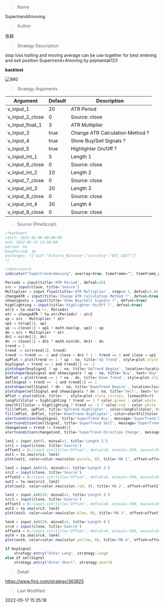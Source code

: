 
> Name

Supertrend4moving

> Author

张超

> Strategy Description

stop loss trailing and moving average can be use together for best entering and exit position
Supertrend+4moving by pejmantak123

**backtest**

 ![IMG](https://www.fmz.com/upload/asset/14ee26429757153c544.png) 

> Strategy Arguments



|Argument|Default|Description|
|----|----|----|
|v_input_1|20|ATR Period|
|v_input_2_close|0|Source: close|high|low|open|hl2|hlc3|hlcc4|ohlc4|
|v_input_float_1|3|ATR Multiplier|
|v_input_3|true|Change ATR Calculation Method ?|
|v_input_4|true|Show Buy/Sell Signals ?|
|v_input_5|true|Highlighter On/Off ?|
|v_input_int_1|5|Length 1|
|v_input_6_close|0|Source: close|high|low|open|hl2|hlc3|hlcc4|ohlc4|
|v_input_int_2|10|Length 2|
|v_input_7_close|0|Source: close|high|low|open|hl2|hlc3|hlcc4|ohlc4|
|v_input_int_3|20|Length 3|
|v_input_8_close|0|Source: close|high|low|open|hl2|hlc3|hlcc4|ohlc4|
|v_input_int_4|30|Length 4|
|v_input_9_close|0|Source: close|high|low|open|hl2|hlc3|hlcc4|ohlc4|


> Source (PineScript)

``` javascript
/*backtest
start: 2022-05-09 00:00:00
end: 2022-05-15 23:59:00
period: 1m
basePeriod: 1m
exchanges: [{"eid":"Futures_Binance","currency":"BTC_USDT"}]
*/

//@version=5
indicator("Supertrend+4moving", overlay=true, timeframe="", timeframe_gaps=true)

Periods = input(title='ATR Period', defval=20)
src = input(close, title='Source')
Multiplier = input.float(title='ATR Multiplier', step=0.1, defval=3.0)
changeATR = input(title='Change ATR Calculation Method ?', defval=true)
showsignals = input(title='Show Buy/Sell Signals ?', defval=true)
highlighting = input(title='Highlighter On/Off ?', defval=true)
atr2 = ta.sma(ta.tr, Periods)
atr = changeATR ? ta.atr(Periods) : atr2
up = src - Multiplier * atr
up1 = nz(up[1], up)
up := close[1] > up1 ? math.max(up, up1) : up
dn = src + Multiplier * atr
dn1 = nz(dn[1], dn)
dn := close[1] < dn1 ? math.min(dn, dn1) : dn
trend = 1
trend := nz(trend[1], trend)
trend := trend == -1 and close > dn1 ? 1 : trend == 1 and close < up1 ? -1 : trend
upPlot = plot(trend == 1 ? up : na, title='Up Trend', style=plot.style_linebr, linewidth=2, color=color.new(color.green, 0))
buySignal = trend == 1 and trend[1] == -1
plotshape(buySignal ? up : na, title='UpTrend Begins', location=location.absolute, style=shape.circle, size=size.tiny, color=color.new(color.green, 0))
plotshape(buySignal and showsignals ? up : na, title='Buy', text='Buy', location=location.absolute, style=shape.labelup, size=size.tiny, color=color.new(color.green, 0), textcolor=color.new(color.white, 0))
dnPlot = plot(trend == 1 ? na : dn, title='Down Trend', style=plot.style_linebr, linewidth=2, color=color.new(color.red, 0))
sellSignal = trend == -1 and trend[1] == 1
plotshape(sellSignal ? dn : na, title='DownTrend Begins', location=location.absolute, style=shape.circle, size=size.tiny, color=color.new(color.red, 0))
plotshape(sellSignal and showsignals ? dn : na, title='Sell', text='Sell', location=location.absolute, style=shape.labeldown, size=size.tiny, color=color.new(color.red, 0), textcolor=color.new(color.white, 0))
mPlot = plot(ohlc4, title='', style=plot.style_circles, linewidth=0)
longFillColor = highlighting ? trend == 1 ? color.green : color.white : color.white
shortFillColor = highlighting ? trend == -1 ? color.red : color.white : color.white
fill(mPlot, upPlot, title='UpTrend Highligter', color=longFillColor, transp=90)
fill(mPlot, dnPlot, title='DownTrend Highligter', color=shortFillColor, transp=90)
alertcondition(buySignal, title='SuperTrend Buy', message='SuperTrend Buy!')
alertcondition(sellSignal, title='SuperTrend Sell', message='SuperTrend Sell!')
changeCond = trend != trend[1]
alertcondition(changeCond, title='SuperTrend Direction Change', message='SuperTrend has changed direction!')

len1 = input.int(5, minval=1, title='Length 1')
src1 = input(close, title='Source')
offset1 = 0//input.int(title='Offset', defval=0, minval=-500, maxval=500)
out1 = ta.sma(src1, len1)
plot(out1, color=color.new(color.purple, 0), title='MA 1', offset=offset1)

len2 = input.int(10, minval=1, title='Length 2')
src2 = input(close, title='Source')
offset2 = 0//input.int(title='Offset', defval=0, minval=-500, maxval=500)
out2 = ta.sma(src2, len2)
plot(out2, color=color.new(color.red, 0), title='MA 2', offset=offset2)

len3 = input.int(20, minval=1, title='Length 3')
src3 = input(close, title='Source')
offset3 = 0//input.int(title='Offset', defval=0, minval=-500, maxval=500)
out3 = ta.sma(src3, len3)
plot(out3, color=color.new(color.blue, 0), title='MA 3', offset=offset3)

len4 = input.int(30, minval=1, title='Length 4')
src4 = input(close, title='Source')
offset4 = 0//input.int(title='Offset', defval=0, minval=-500, maxval=500)
out4 = ta.sma(src4, len4)
plot(out4, color=color.new(color.yellow, 0), title='MA 4', offset=offset4)

if buySignal
    strategy.entry("Enter Long", strategy.long)
else if sellSignal
    strategy.entry("Enter Short", strategy.short)
```

> Detail

https://www.fmz.com/strategy/363825

> Last Modified

2022-05-17 15:35:18
